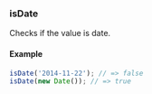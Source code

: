 ### isDate

Checks if the value is date.

#### Example

```js
isDate('2014-11-22'); // => false
isDate(new Date()); // => true
```